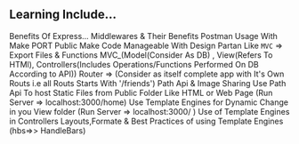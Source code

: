 ## Learning Include...
Benefits Of Express...
Middlewares & Their Benefits
Postman Usage With Make PORT Public
Make Code Manageable With Design Partan Like `MVC` => Export Files & Functions 
MVC_(Model(Consider As DB) , View(Refers To HTMl), Controllers(Includes Operations/Functions Performed On DB According to API))
Router => (Consider as itself complete app with It's Own Routs i.e all Routs Starts With '/friends')
Path Api & Image Sharing
Use Path Api To host Static Files from Public Folder Like HTML or Web Page (Run Server => localhost:3000/home)
Use Template Engines for Dynamic Change in you View folder  (Run Server => localhost:3000/ )
Use of Template Engines in Controllers
Layouts,Formate & Best Practices of using Template Engines (hbs=>> HandleBars)